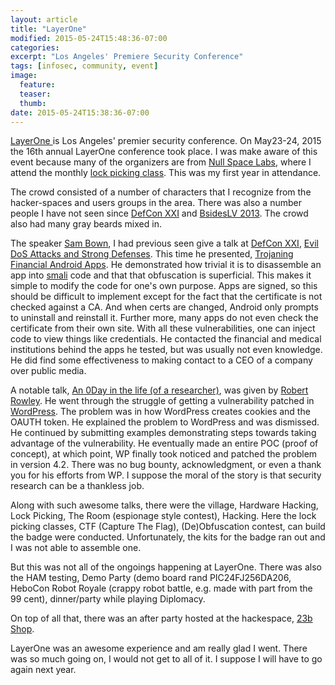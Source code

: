 ```yaml
---
layout: article
title: "LayerOne"
modified: 2015-05-24T15:48:36-07:00
categories: 
excerpt: "Los Angeles' Premiere Security Conference"
tags: [infosec, community, event]
image:
  feature:
  teaser:
  thumb:
date: 2015-05-24T15:38:36-07:00
---
```

[LayerOne ](http://www.layerone.org/) is Los Angeles' premier security conference. On May23-24, 2015 the 16th annual LayerOne conference took place. I was make aware of this event because many of the organizers are from [Null Space Labs](http://032.la/), where I attend the monthly [lock picking class](http://www.carlosisawesome.com/lockpicking-at-null-space-labs_2015-03-20/).  This was my first year in attendance.

The crowd consisted of a number of characters that I recognize from the hacker-spaces and users groups in the area. There was also a number people I have not seen since [DefCon XXI](/defcon-xxi_2013-08-04/) and [BsidesLV 2013](/volunteering-at-bsideslv_2013-07-31/). The crowd also had many gray beards mixed in.

The speaker [Sam Bown](https://samsclass.info/), I had previous seen give a talk at [DefCon XXI](https://www.defcon.org/html/defcon-21/dc-21-index.html), [Evil DoS Attacks and Strong Defenses](https://media.defcon.org/DEF%20CON%2021/DEF%20CON%2021%20video%20and%20slides/DEF%20CON%2021%20Hacking%20Conference%20Presentation%20By%20Sam%20Bowne%20and%20Matthew%20Prince%20-%20Evil%20DoS%20Attacks%20and%20Strong%20Defenses%20-%20Video%20and%20Slides.m4v). This time he presented, [Trojaning Financial Android Apps](http://www.layerone.org/speakers/#sambowne). He demonstrated how trivial it is to disassemble an app into [smali](https://code.google.com/p/smali/) code and that that obfuscation is superficial. This makes it simple to modify the code for one's own purpose. Apps are signed, so this should be difficult to implement except for the fact that the certificate is not  checked against a CA. And when certs are changed, Android only prompts to uninstall and reinstall it. Further more, many apps do not even check the certificate from their own site. With all these vulnerabilities, one can inject code to view things like credentials. He contacted the financial and medical institutions behind the apps he tested, but was usually not even knowledge.  He did find some effectiveness to making contact to a CEO of a company over public media.

A notable talk, [An 0Day in the life (of a researcher)](http://www.layerone.org/speakers/#robertrowley), was given by [Robert Rowley](https://www.linkedin.com/in/robertlei). He went through the struggle of getting a vulnerability patched in [WordPress](https://wordpress.com). The problem was in how WordPress creates cookies and the OAUTH token. He explained the problem to WordPress and was dismissed. He continued by submitting examples demonstrating steps towards taking advantage of the vulnerability. He eventually made an entire POC (proof of concept), at which point, WP finally took noticed and patched the problem in version 4.2. There was no bug bounty, acknowledgment, or even a thank you for his efforts from WP. I suppose the moral of the story is that security research can be a thankless job.

Along with such awesome talks, there were the village, Hardware Hacking, Lock Picking, The Room (espionage style contest), Hacking. Here the lock picking classes, CTF (Capture The Flag), (De)Obfuscation contest, can build the badge were conducted. Unfortunately, the kits for the badge ran out and I was not able to assemble one.

But this was not all of the ongoings happening at LayerOne. There was also the HAM testing, Demo Party (demo board rand PIC24FJ256DA206, HeboCon Robot Royale (crappy robot battle, e.g. made with part from the 99 cent), dinner/party while playing Diplomacy.

On top of all that, there was an after party hosted at the hackespace, [23b Shop](http://shop.23b.org/).

LayerOne was an awesome experience and am really glad I went. There was so much going on, I would not get to all of it. I suppose I will have to go again next year.
